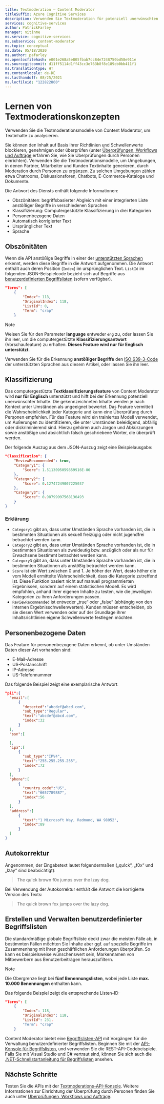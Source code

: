 ```yaml
---
title: Textmoderation – Content Moderator
titleSuffix: Azure Cognitive Services
description: Verwenden Sie Textmoderation für potenziell unerwünschten Text, personenbezogene Daten und benutzerdefinierte Begriffslisten.
services: cognitive-services
author: PatrickFarley
manager: nitinme
ms.service: cognitive-services
ms.subservice: content-moderator
ms.topic: conceptual
ms.date: 05/18/2020
ms.author: pafarley
ms.openlocfilehash: e001e268a5e805fbab7cc84e7248750bd58e911e
ms.sourcegitcommit: d11ff5114d1ff43cc3e763b8f8e189eb0bb411f1
ms.translationtype: HT
ms.contentlocale: de-DE
ms.lasthandoff: 08/25/2021
ms.locfileid: "122822860"
---
```

# <a name="learn-text-moderation-concepts"></a>Lernen von Textmoderationskonzepten

Verwenden Sie die Textmoderationsmodelle von Content Moderator, um Textinhalte zu analysieren.

Sie können den Inhalt auf Basis Ihrer Richtlinien und Schwellenwerte blockieren, genehmigen oder überprüfen (unter [Überprüfungen, Workflows und Aufträge](./review-api.md) erfahren Sie, wie Sie Überprüfungen durch Personen einrichten). Verwenden Sie die Textmoderationsmodelle, um Umgebungen, in denen Partner, Mitarbeiter und Kunden Textinhalte generieren, durch Moderation durch Personen zu ergänzen. Zu solchen Umgebungen zählen etwa Chatrooms, Diskussionsforen, Chatbots, E-Commerce-Kataloge und Dokumente.

Die Antwort des Diensts enthält folgende Informationen:

- Obszönitäten: begriffsbasierter Abgleich mit einer integrierten Liste anstößiger Begriffe in verschiedenen Sprachen
- Klassifizierung: Computergestützte Klassifizierung in drei Kategorien
- Personenbezogene Daten
- Automatisch korrigierter Text
- Ursprünglicher Text
- Sprache

## <a name="profanity"></a>Obszönitäten

Wenn die API anstößige Begriffe in einer der [unterstützten Sprachen](./language-support.md) erkennt, werden diese Begriffe in die Antwort aufgenommen. Die Antwort enthält auch deren Position (`Index`) im ursprünglichen Text. `ListId` im folgenden JSON-Beispielcode bezieht sich auf Begriffe aus [benutzerdefinierten Begriffslisten](try-terms-list-api.md) (sofern verfügbar).

```json
"Terms": [
    {
        "Index": 118,
        "OriginalIndex": 118,
        "ListId": 0,
        "Term": "crap"
    }
```

> [!NOTE]
> Weisen Sie für den Parameter **language** entweder `eng` zu, oder lassen Sie ihn leer, um die computergestützte **Klassifizierungsantwort** (Vorschaufeature) zu erhalten. **Dieses Feature wird nur für Englisch unterstützt**.
>
> Verwenden Sie für die Erkennung **anstößiger Begriffe** den [ISO 639-3-Code](http://www-01.sil.org/iso639-3/codes.asp) der unterstützten Sprachen aus diesem Artikel, oder lassen Sie ihn leer.

## <a name="classification"></a>Klassifizierung

Das computergestützte **Textklassifizierungsfeature** von Content Moderator wird **nur für Englisch** unterstützt und hilft bei der Erkennung potenziell unerwünschter Inhalte. Die gekennzeichneten Inhalte werden je nach Kontext unter Umständen als ungeeignet bewertet. Das Feature vermittelt die Wahrscheinlichkeit jeder Kategorie und kann eine Überprüfung durch Personen empfehlen. Für das Feature wird ein trainiertes Modell verwendet, um Äußerungen zu identifizieren, die unter Umständen beleidigend, abfällig oder diskriminierend sind. Hierzu gehören auch Jargon und Abkürzungen sowie anstößige und absichtlich falsch geschriebene Wörter, die überprüft werden. 

Der folgende Auszug aus dem JSON-Auszug zeigt eine Beispielausgabe:

```json
"Classification": {
    "ReviewRecommended": true,
    "Category1": {
        "Score": 1.5113095059859916E-06
    },
    "Category2": {
        "Score": 0.12747249007225037
    },
    "Category3": {
        "Score": 0.98799997568130493
    }
}
```

### <a name="explanation"></a>Erklärung

- `Category1` gibt an, dass unter Umständen Sprache vorhanden ist, die in bestimmten Situationen als sexuell freizügig oder nicht jugendfrei betrachtet werden kann.
- `Category2` gibt an, dass unter Umständen Sprache vorhanden ist, die in bestimmten Situationen als zweideutig bzw. anzüglich oder als nur für Erwachsene bestimmt betrachtet werden kann.
- `Category3` gibt an, dass unter Umständen Sprache vorhanden ist, die in bestimmten Situationen als anstößig betrachtet werden kann.
- `Score` ist ein Wert zwischen 0 und 1. Je höher der Wert, desto höher die vom Modell ermittelte Wahrscheinlichkeit, dass die Kategorie zutreffend ist. Diese Funktion basiert nicht auf manuell programmierten Ergebnissen, sondern auf einem statistischen Modell. Es wird empfohlen, anhand Ihrer eigenen Inhalte zu testen, wie die jeweiligen Kategorien zu Ihren Anforderungen passen.
- `ReviewRecommended` ist entweder „true“ oder „false“ (abhängig von den internen Ergebnisschwellenwerten). Kunden müssen entscheiden, ob sie diesen Wert verwenden oder auf der Grundlage ihrer Inhaltsrichtlinien eigene Schwellenwerte festlegen möchten.

## <a name="personal-data"></a>Personenbezogene Daten

Das Feature für personenbezogene Daten erkennt, ob unter Umständen Daten dieser Art vorhanden sind:

- E-Mail-Adresse
- US-Postanschrift
- IP-Adresse
- US-Telefonnummer

Das folgende Beispiel zeigt eine exemplarische Antwort:

```json
"pii":{
  "email":[
      {
        "detected":"abcdef@abcd.com",
        "sub_type":"Regular",
        "text":"abcdef@abcd.com",
        "index":32
      }
  ],
  "ssn":[

  ],
  "ipa":[
      {
        "sub_type":"IPV4",
        "text":"255.255.255.255",
        "index":72
      }
  ],
  "phone":[
      {
        "country_code":"US",
        "text":"6657789887",
        "index":56
      }
  ],
  "address":[
      {
        "text":"1 Microsoft Way, Redmond, WA 98052",
        "index":89
      }
  ]
}
```

## <a name="auto-correction"></a>Autokorrektur

Angenommen, der Eingabetext lautet folgendermaßen („qu!ck“, „f0x“ und „lzay“ sind beabsichtigt):

> The qu!ck brown f0x jumps over the lzay dog.

Bei Verwendung der Autokorrektur enthält die Antwort die korrigierte Version des Texts:

> The quick brown fox jumps over the lazy dog.

## <a name="creating-and-managing-your-custom-lists-of-terms"></a>Erstellen und Verwalten benutzerdefinierter Begriffslisten

Die standardmäßige globale Begriffsliste deckt zwar die meisten Fälle ab, in bestimmten Fällen möchten Sie Inhalte aber ggf. auf spezielle Begriffe im Zusammenhang mit Ihren geschäftlichen Anforderungen überprüfen. So kann es beispielsweise wünschenswert sein, Markennamen von Mitbewerbern aus Benutzerbeiträgen herauszufiltern.

> [!NOTE]
> Die Obergrenze liegt bei **fünf Benennungslisten**, wobei jede Liste **max. 10.000 Benennungen** enthalten kann.
>

Das folgende Beispiel zeigt die entsprechende Listen-ID:

```json
"Terms": [
    {
        "Index": 118,
        "OriginalIndex": 118,
        "ListId": 231.
        "Term": "crap"
    }
```

Content Moderator bietet eine [Begriffslisten-API](https://westus.dev.cognitive.microsoft.com/docs/services/57cf755e3f9b070c105bd2c2/operations/57cf755e3f9b070868a1f67f) mit Vorgängen für die Verwaltung benutzerdefinierter Begriffslisten. Beginnen Sie mit der [API-Konsole für Begriffslisten](try-terms-list-api.md), und verwenden Sie die REST-API-Codebeispiele. Falls Sie mit Visual Studio und C# vertraut sind, können Sie sich auch die [.NET-Schnellstartanleitung für Begriffslisten](term-lists-quickstart-dotnet.md) ansehen.

## <a name="next-steps"></a>Nächste Schritte

Testen Sie die APIs mit der [Textmoderations-API-Konsole](try-text-api.md). Weitere Informationen zur Einrichtung der Überprüfung durch Personen finden Sie auch unter [Überprüfungen, Workflows und Aufträge](./review-api.md).
